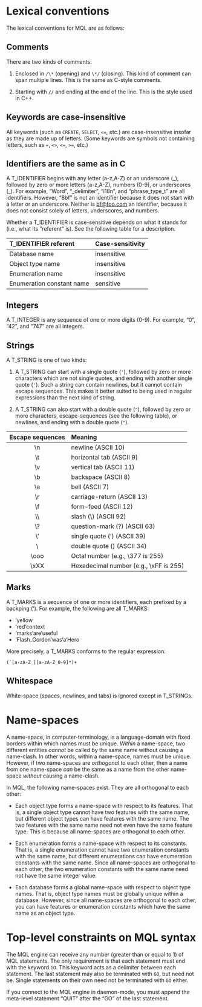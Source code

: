 # Lexical conventions

The lexical conventions for MQL are as follows:

## Comments
There are two kinds of comments:
    
1.  Enclosed in `/\*` (opening) and `\*/` (closing). This kind of
    comment can span multiple lines. This is the same as C-style
    comments.

2.  Starting with `//` and ending at the end of the line. This is the
    style used in C++.

## Keywords are case-insensitive

All keywords (such as `CREATE`, `SELECT`, `<=`, etc.) are
case-*in*sensitive insofar as they are made up of letters.  (Some
keywords are symbols not containing letters, such as `=`, `<>`, `<=`,
`>=`, etc.)

## Identifiers are the same as in C

 A T\_IDENTIFIER begins with any letter (a-z,A-Z) or an underscore
(\_), followed by zero or more letters (a-z,A-Z), numbers (0-9), or
underscores (\_). For example, “Word”, “\_delimiter”, “i18n”, and
“phrase\_type\_t” are all identifiers. However, “8bf” is not an
identifier because it does not start with a letter or an underscore.
Neither is bf@foo.com an identifier, because it does not consist
solely of letters, underscores, and numbers.
    
Whether a T\_IDENTIFIER is case-sensitive depends on what it stands
for (i.e., what its “referent” is). See the following table for a
description.

| T\_IDENTIFIER referent    | Case-sensitivity |
| :------------------------ | :--------------- |
| Database name             | insensitive      |
| Object type name          | insensitive      |
| Enumeration name          | insensitive      |
| Enumeration constant name | sensitive        |

## Integers

A T\_INTEGER is any sequence of one or more digits (0-9). For example,
“0”, “42”, and “747” are all integers.

## Strings

A T\_STRING is one of two kinds:
    
1.  A T\_STRING can start with a single quote (`'`), followed by zero
    or more characters which are not single quotes, and ending with
    another single quote (`'`). Such a string can contain newlines,
    but it cannot contain escape sequences.  This makes it better
    suited to being used in regular expressions than the next kind of
    string.

2.  A T\_STRING can also start with a double quote (`"`), followed by
    zero or more characters, escape-sequences (see the following
    table), or newlines, and ending with a double quote (`"`).

| Escape sequences | Meaning                                 |
| :--------------: | :-------------------------------------- |
|       \\n        | newline (ASCII 10)                      |
|       \\t        | horizontal tab (ASCII 9)                |
|       \\v        | vertical tab (ASCII 11)                 |
|       \\b        | backspace (ASCII 8)                     |
|       \\a        | bell (ASCII 7)                          |
|       \\r        | carriage-return (ASCII 13)              |
|       \\f        | form-feed (ASCII 12)                    |
|       \\\\       | slash (\\) (ASCII 92)                   |
|       \\?        | question-mark (?) (ASCII 63)            |
|       \\’        | single quote (’) (ASCII 39)             |
|        \\        | double quote () (ASCII 34)              |
|      \\ooo       | Octal number (e.g., \\377 is 255)       |
|      \\xXX       | Hexadecimal number (e.g., \\xFF is 255) |

## Marks

A T\_MARKS is a sequence of one or more identifiers, each prefixed by
a backping (‘). For example, the following are all T\_MARKS:

- ‘yellow
- ‘red‘context
- ‘marks‘are‘useful
- ‘Flash\_Gordon‘was‘a‘Hero

More precisely, a T\_MARKS conforms to the regular expression:

```
(`[a-zA-Z_][a-zA-Z_0-9]*)+
```

## Whitespace

White-space (spaces, newlines, and tabs) is ignored except in
T\_STRINGs.



# Name-spaces

A name-space, in computer-terminology, is a language-domain with fixed
borders within which names must be unique. *Within* a name-space, two
different entities *cannot* be called by the same name without causing a
name-clash. In other words, within a name-space, names must be unique.
However, if two name-spaces are *orthogonal* to each other, then a name
from one name-space *can* be the same as a name from the other
name-space *without* causing a name-clash.

In MQL, the following name-spaces exist. They are all orthogonal to each
other:

  - Each object type forms a name-space with respect to its features.
    That is, a single object type cannot have two features with the same
    name, but different object types can have features with the same
    name. The two features with the same name need not even have the
    same feature type. This is because all name-spaces are orthogonal to
    each other.

  - Each enumeration forms a name-space with respect to its constants.
    That is, a single enumeration cannot have two enumeration constants
    with the same name, but different enumerations can have enumeration
    constants with the same name. Since all name-spaces are orthogonal
    to each other, the two enumeration constants with the same name need
    not have the same integer value.

  - Each database forms a global name-space with respect to object type
    names. That is, object type names must be globally unique within a
    database. However, since all name-spaces are orthogonal to each
    other, you can have features or enumeration constants which have the
    same name as an object type.

# Top-level constraints on MQL syntax

The MQL engine can receive any number (greater than or equal to 1) of
MQL statements. The only requirement is that each statement must end
with the keyword `GO`. This keyword acts as a delimiter between each
statement. The last statement may also be terminated with `GO`, but
need not be. Single statements on their own need not be terminated with
`GO` either.

If you connect to the MQL engine in daemon-mode, you must append the
meta-level statement “QUIT” after the “GO” of the last statement.
